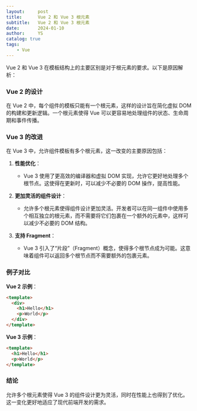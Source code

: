 ```yaml
---
layout:     post
title:      Vue 2 和 Vue 3 根元素
subtitle:   Vue 2 和 Vue 3 根元素
date:       2024-01-10
author:     YS
catalog: true
tags:
    - Vue
---
```


Vue 2 和 Vue 3 在模板结构上的主要区别是对于根元素的要求。以下是原因解析：

### Vue 2 的设计

在 Vue 2 中，每个组件的模板只能有一个根元素，这样的设计旨在简化虚拟 DOM 的构建和更新逻辑。一个根元素使得 Vue 可以更容易地处理组件的状态、生命周期和事件传播。

### Vue 3 的改进

在 Vue 3 中，允许组件模板有多个根元素，这一改变的主要原因包括：

1. **性能优化**：
   - Vue 3 使用了更高效的编译器和虚拟 DOM 实现，允许它更好地处理多个根节点。这使得在更新时，可以减少不必要的 DOM 操作，提高性能。

2. **更加灵活的组件设计**：
   - 允许多个根元素使得组件设计更加灵活。开发者可以在同一组件中使用多个相互独立的根元素，而不需要将它们包裹在一个额外的元素中，这样可以减少不必要的 DOM 结构。

3. **支持 Fragment**：
   - Vue 3 引入了“片段”（Fragment）概念，使得多个根节点成为可能。这意味着组件可以返回多个根节点而不需要额外的包裹元素。

### 例子对比

**Vue 2 示例**：

```html
<template>
  <div>
    <h1>Hello</h1>
    <p>World</p>
  </div>
</template>
```

**Vue 3 示例**：

```html
<template>
  <h1>Hello</h1>
  <p>World</p>
</template>
```

### 结论

允许多个根元素使得 Vue 3 的组件设计更为灵活，同时在性能上也得到了优化。这一变化更好地适应了现代前端开发的需求。